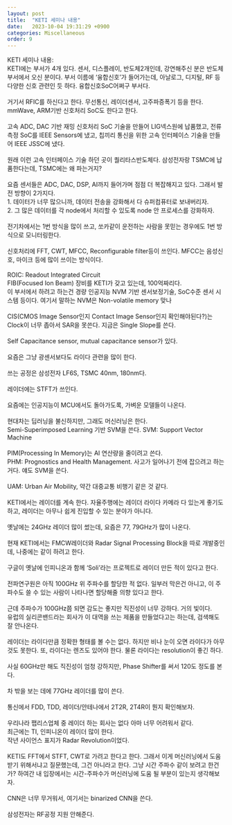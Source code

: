 ```yaml
---
layout: post
title:  "KETI 세미나 내용"
date:   2023-10-04 19:31:29 +0900
categories: Miscellaneous
order: 9
---
```


KETI 세미나 내용:<br>
KETI에는 부서가 4개 있다. 센서, 디스플레이, 반도체2개인데, 강연해주신 분은 반도체 부서에서 오신 분이다. 부서 이름에 ‘융합신호’가 들어가는데, 아날로그, 디지털, RF 등 다양한 신호 관련인 듯 하다. 융합신호SoC어쩌구 부서다.<br>
<br>
거기서 RFIC를 하신다고 한다. 무선통신, 레이더센서, 고주파증폭기 등을 한다. mmWave, ARM기반 신호처리 SoC도 한다고 한다.<br>
<br>
고속 ADC, DAC 기반 재밍 신호처리 SoC 기술을 만들어 LIG넥스원에 납품했고, 전류측정 SoC를 IEEE Sensors에 냈고, 칩끼리 통신을 위한 고속 인터페이스 기술을 만들어 IEEE JSSC에 냈다.<br>
<br>
원래 이런 고속 인터페이스 기술 하던 곳이 퀄리타스반도체다. 삼성전자랑 TSMC에 납품한다는데, TSMC에는 왜 파는거지?<br>
<br>
요즘 센서들은 ADC, DAC, DSP, AI까지 들어가며 점점 더 복잡해지고 있다. 그래서 발전 방향이 2가지다.<br>
1\. 데이터가 너무 많으니까, 데이터 전송을 강화해서 다 슈퍼컴퓨터로 보내버리자.<br>
2\. 그 많은 데이터를 각 node에서 처리할 수 있도록 node 안 프로세스를 강화하자.<br>
<br>
전기차에서는 1번 방식을 많이 쓰고, 쏘카같이 운전하는 사람을 못믿는 경우에도 1번 방식으로 모니터링한다.<br>
<br>
신호처리에 FFT, CWT, MFCC, Reconfigurable filter등이 쓰인다. MFCC는 음성신호, 마이크 등에 많이 쓰이는 방식이다.<br>
<br>
ROIC: Readout Integrated Circuit<br>
FIB(Focused Ion Beam) 장비를 KETI가 갖고 있는데, 100억짜리다.<br>
이 부서에서 하려고 하는건 경량 인공지능 NVM 기반 센서보정기술, SoC수준 센서 시스템 등이다. 여기서 말하는 NVM은 Non-volatile memory 맞나<br>
<br>
CIS(CMOS Image Sensor인지 Contact Image Sensor인지 확인해야된다?)는 Clock이 너무 좁아서 SAR을 못쓴다. 지금은 Single Slope를 쓴다.<br>
<br>
Self Capacitance sensor, mutual capacitance sensor가 있다.<br>
<br>
요즘은 그냥 광센서보다도 라이다 관련을 많이 한다.<br>
<br>
쓰는 공정은 삼성전자 LF6S, TSMC 40nm, 180nm다.<br>
<br>
레이더에는 STFT가 쓰인다.<br>
<br>
요즘에는 인공지능이 MCU에서도 돌아가도록, 가벼운 모델들이 나온다.<br>
<br>
현대차는 딥러닝을 불신하지만, 그래도 머신러닝은 한다.<br>
Semi-Superimposed Learning 기반 SVM을 쓴다. SVM: Support Vector Machine<br>
<br>
PIM(Processing In Memory)는 AI 연산량을 줄이려고 쓴다.<br>
PHM: Prognostics and Health Management. 사고가 일어나기 전에 잡으려고 하는거다. 얘도 SVM을 쓴다.<br>
<br>
UAM: Urban Air Mobility, 약간 대중교통 비행기 같은 것 같다.<br>
<br>
KETI에서는 레이더를 계속 한다. 자율주행에는 레이더 라이다 카메라 다 있는게 좋기도 하고, 레이더는 아무나 쉽게 진입할 수 있는 분야가 아니다.<br>
<br>
옛날에는 24GHz 레이더 많이 썼는데, 요즘은 77, 79GHz가 많이 나온다.<br>
<br>
현재 KETI에서는 FMCW레이더와 Radar Signal Processing Block을 따로 개발중인데, 나중에는 같이 하려고 한다.<br>
<br>
구글이 옛날에 인피니온과 함께 ‘Soli’라는 프로젝트로 레이더 만든 적이 있다고 한다.<br>
<br>
전파연구원은 아직 100GHz 위 주파수를 할당한 적 없다. 일부러 막은건 아니고, 이 주파수도 쓸 수 있는 사람이 나타나면 할당해줄 의향 있다고 한다.<br>
<br>
근데 주파수가 100GHz쯤 되면 감도는 좋지만 직진성이 너무 강하다. 거의 빛이다.<br>
유럽의 실리콘밴드라는 회사가 이 대역을 쓰는 제품을 만들었다고는 하는데, 검색해도 잘 안나온다.<br>
<br>
레이더는 라이다만큼 정확한 형태를 볼 수는 없다. 하지만 비나 눈이 오면 라이다가 아무것도 못한다. 또, 라이다는 렌즈도 있어야 한다. 물론 라이다는 resolution이 좋긴 하다.<br>
<br>
사실 60GHz만 해도 직진성이 엄청 강하지만, Phase Shifter를 써서 120도 정도를 본다.<br>
<br>
차 밖을 보는 데에 77GHz 레이더를 많이 쓴다.<br>
<br>
통신에서 FDD, TDD, 레이더/안테나에서 2T2R, 2T4R이 뭔지 확인해보자.<br>
<br>
우리나라 팹리스업체 중 레이더 하는 회사는 없다 아마 너무 어려워서 같다.<br>
최근에는 TI, 인피니온이 레이더 많이 한다.<br>
작년 사이언스 표지가 Radar Revolution이었다.<br>
<br>
KETI도 FFT에서 STFT, CWT로 가려고 한다고 한다. 그래서 이게 머신러닝에서 도움받기 위해서냐고 질문했는데, 그건 아니라고 한다. 그냥 시간 주파수 같이 보려고 한건가? 하여간 내 입장에서는 시간-주파수가 머신러닝에 도움 될 부분이 있는지 생각해보자.<br>
<br>
CNN은 너무 무거워서, 여기서는 binarized CNN을 쓴다.<br>
<br>
삼성전자는 RF공정 지원 안해준다.<br>
